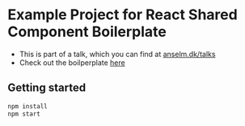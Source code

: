 # Example Project for React Shared Component Boilerplate

* This is part of a talk, which you can find at [anselm.dk/talks](http://www.anselm.dk/talks/)
* Check out the boilperplate [here](https://github.com/anselmdk/react-shared-component-boilerplate)


## Getting started

```sh
npm install
npm start
```
